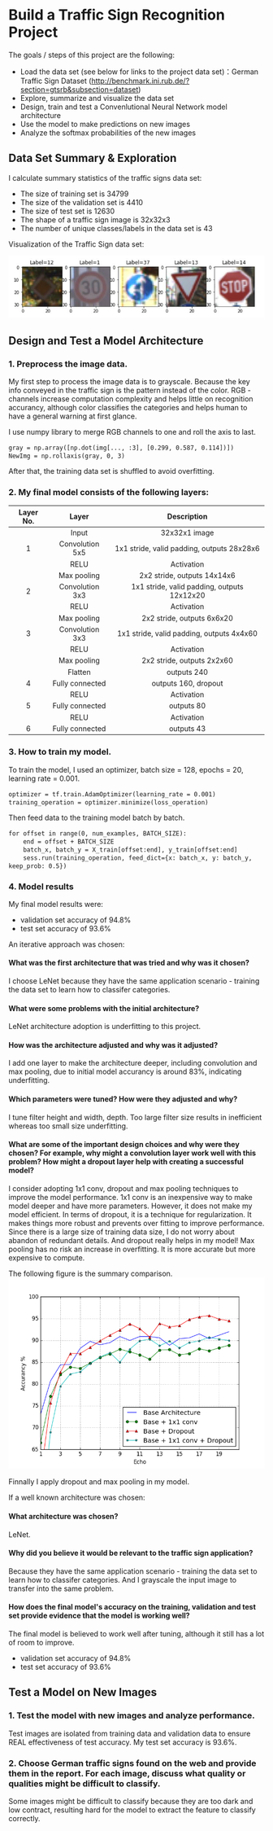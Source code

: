 # Build a Traffic Sign Recognition Project

The goals / steps of this project are the following:
* Load the data set (see below for links to the project data set)：German Traffic Sign Dataset (<http://benchmark.ini.rub.de/?section=gtsrb&subsection=dataset>)
* Explore, summarize and visualize the data set
* Design, train and test a Convenlutional Neural Network model architecture
* Use the model to make predictions on new images
* Analyze the softmax probabilities of the new images


## Data Set Summary & Exploration

I  calculate summary statistics of the traffic signs data set:

* The size of training set is 34799
* The size of the validation set is 4410
* The size of test set is 12630
* The shape of a traffic sign image is 32x32x3
* The number of unique classes/labels in the data set is 43

Visualization of the Traffic Sign data set:

![TrafficSignExample](https://github.com/uranus4ever/Traffic-Sign-Classifier-CNN/blob/master/TrafficSignExample.JPG)

## Design and Test a Model Architecture

### 1. Preprocess the image data.

My first step to process the image data is to grayscale. Because the key info conveyed in the traffic sign is the pattern instead of the color. RGB - channels increase computation complexity and helps little on recognition accurancy, although color classifies the categories and helps human to have a general warning at first glance.

I use numpy library to merge RGB channels to one and roll the axis to last.

```
gray = np.array([np.dot(img[..., :3], [0.299, 0.587, 0.114])])
NewImg = np.rollaxis(gray, 0, 3) 
```
After that, the training data set is shuffled to avoid overfitting.

### 2. My final model consists of the following layers:

| Layer No. | Layer  		|     Description	        					| 
|:-:|:----------------:|:----------------------------:| 
|   | Input          		| 32x32x1 image 							| 
| 1 | Convolution 5x5 	| 1x1 stride, valid padding, outputs 28x28x6 	|
|   | RELU			        		|					Activation							|
|   | Max pooling	    	| 2x2 stride, outputs 14x14x6 				|
| 2 | Convolution 3x3  | 1x1 stride, valid padding, outputs 12x12x20 |
|   | RELU		           |      Activation   									|
|   | Max pooling			  	| 2x2 stride, outputs 6x6x20        				|
| 3 | Convolution 3x3  | 1x1 stride, valid padding, outputs 4x4x60 |
|   | RELU		           |      Activation   									|
|   | Max pooling			  	| 2x2 stride, outputs 2x2x60        									|
|	  | Flatten			     		|	outputs 240											|
| 4 |	Fully connected		|	outputs 160, dropout		|
|   | RELU             |      Activation       |
| 5 |	Fully connected		|	outputs 80											|
|   | RELU             |      Activation      |
|	6 | Fully connected		|	outputs 43											|
 
### 3. How to train my model. 

To train the model, I used an optimizer, batch size = 128, epochs = 20, learning rate = 0.001.
```
optimizer = tf.train.AdamOptimizer(learning_rate = 0.001)
training_operation = optimizer.minimize(loss_operation)
```
Then feed data to the training model batch by batch.
```
for offset in range(0, num_examples, BATCH_SIZE):
    end = offset + BATCH_SIZE
    batch_x, batch_y = X_train[offset:end], y_train[offset:end]
    sess.run(training_operation, feed_dict={x: batch_x, y: batch_y, keep_prob: 0.5})
```

### 4. Model results

My final model results were:
* validation set accuracy of 94.8% 
* test set accuracy of 93.6%

An iterative approach was chosen:
#### What was the first architecture that was tried and why was it chosen?
I choose LeNet because they have the same application scenario - training the data set to learn how to classifer categories.

#### What were some problems with the initial architecture?
LeNet architecture adoption is underfitting to this project.

#### How was the architecture adjusted and why was it adjusted? 
I add one layer to make the architecture deeper, including convolution and max pooling, due to initial model accurancy is around 83%, indicating underfitting.

#### Which parameters were tuned? How were they adjusted and why?
I tune filter height and width, depth. Too large filter size results in inefficient whereas too small size underfitting.

#### What are some of the important design choices and why were they chosen? For example, why might a convolution layer work well with this problem? How might a dropout layer help with creating a successful model? 
  I consider adopting 1x1 conv, dropout and max pooling techniques to improve the model performance. 1x1 conv is an inexpensive way to make model deeper and have more parameters. However, it does not make my model efficient.
  In terms of dropout, it is a technique for regularization. It  makes things more robust and prevents over fitting to improve performance. Since there is a large size of training data size, I do not worry about abandon of redundant details. And dropout really helps in my model! 
  Max pooling has no risk an increase in overfitting. It is more accurate but more expensive to compute.
 
The following figure is the summary comparison. 
![Model_Comparison](https://github.com/uranus4ever/Traffic-Sign-Classifier-CNN/blob/master/ModelAccurancyCompare.png)
 
Finnally I apply dropout and max pooling in my model.

If a well known architecture was chosen:
#### What architecture was chosen?
  LeNet.

#### Why did you believe it would be relevant to the traffic sign application?
  Because they have the same application scenario - training the data set to learn how to classifer categories. And I grayscale the input image to transfer into the same problem.

#### How does the final model's accuracy on the training, validation and test set provide evidence that the model is working well?
The final model is believed to work well after tuning, although it still has a lot of room to improve.
* validation set accuracy of 94.8% 
* test set accuracy of 93.6%


## Test a Model on New Images

### 1. Test the model with new images and analyze performance.
Test images are isolated from training data and validation data to ensure REAL effectiveness of test accuracy. My test set accuracy is 93.6%.

### 2. Choose German traffic signs found on the web and provide them in the report. For each image, discuss what quality or qualities might be difficult to classify.
Some images might be difficult to classify because they are too dark and low contract, resulting hard for the model to extract the feature to classify correctly.

